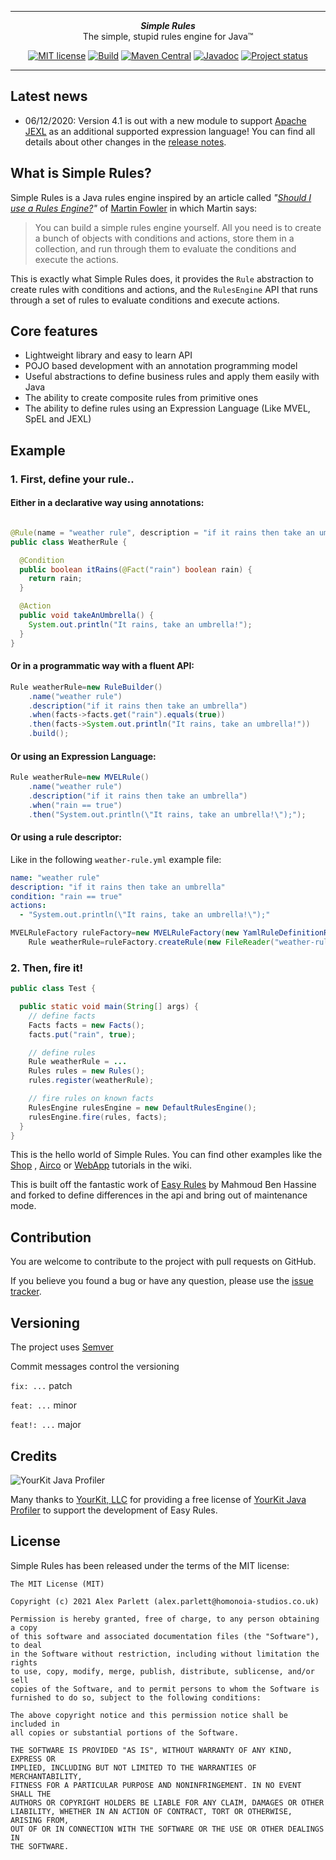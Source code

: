 ***

<div align="center">
    <b><em>Simple Rules</em></b><br>
    The simple, stupid rules engine for Java&trade;
</div>

<div align="center">

[![MIT license](http://img.shields.io/badge/license-MIT-brightgreen.svg?style=flat)](http://opensource.org/licenses/MIT)
[![Build](https://github.com/alexparlett/simple-rules/actions/workflows/build.yml/badge.svg)](https://github.com/alexparlett/simple-rules/actions/workflows/build.yml)
[![Maven Central](https://maven-badges.herokuapp.com/maven-central/org.homonoia/simple-rules-core/badge.svg?style=flat)](http://search.maven.org/#artifactdetails|org.homonoia|simple-rules-core|4.1.0|)
[![Javadoc](https://www.javadoc.io/badge/io.homonoia/simple-rules-core.svg)](http://www.javadoc.io/doc/io.homonoia/simple-rules-core)
[![Project status](https://img.shields.io/badge/Project%20status-Active-brightgreen)](https://img.shields.io/badge/Project%20status-Active-brightgreen)

</div>

***

## Latest news

* 06/12/2020: Version 4.1 is out with a new module to
  support [Apache JEXL](https://commons.apache.org/proper/commons-jexl/) as an additional supported
  expression language! You can find all details about other changes in
  the [release notes](https://github.com/alexparlett/simple-rules/releases).

## What is Simple Rules?

Simple Rules is a Java rules engine inspired by an article
called *"[Should I use a Rules Engine?](http://martinfowler.com/bliki/RulesEngine.html)"*
of [Martin Fowler](http://martinfowler.com/) in which Martin says:

> You can build a simple rules engine yourself. All you need is to create a bunch of objects with conditions and actions, store them in a collection, and run through them to evaluate the conditions and execute the actions.

This is exactly what Simple Rules does, it provides the `Rule` abstraction to create rules with
conditions and actions, and the `RulesEngine` API that runs through a set of rules to evaluate
conditions and execute actions.

## Core features

* Lightweight library and easy to learn API
* POJO based development with an annotation programming model
* Useful abstractions to define business rules and apply them easily with Java
* The ability to create composite rules from primitive ones
* The ability to define rules using an Expression Language (Like MVEL, SpEL and JEXL)

## Example

### 1. First, define your rule..

#### Either in a declarative way using annotations:

```java

@Rule(name = "weather rule", description = "if it rains then take an umbrella")
public class WeatherRule {

  @Condition
  public boolean itRains(@Fact("rain") boolean rain) {
    return rain;
  }

  @Action
  public void takeAnUmbrella() {
    System.out.println("It rains, take an umbrella!");
  }
}
```

#### Or in a programmatic way with a fluent API:

```java
Rule weatherRule=new RuleBuilder()
    .name("weather rule")
    .description("if it rains then take an umbrella")
    .when(facts->facts.get("rain").equals(true))
    .then(facts->System.out.println("It rains, take an umbrella!"))
    .build();
```

#### Or using an Expression Language:

```java
Rule weatherRule=new MVELRule()
    .name("weather rule")
    .description("if it rains then take an umbrella")
    .when("rain == true")
    .then("System.out.println(\"It rains, take an umbrella!\");");
```

#### Or using a rule descriptor:

Like in the following `weather-rule.yml` example file:

```yaml
name: "weather rule"
description: "if it rains then take an umbrella"
condition: "rain == true"
actions:
  - "System.out.println(\"It rains, take an umbrella!\");"
```

```java
MVELRuleFactory ruleFactory=new MVELRuleFactory(new YamlRuleDefinitionReader());
    Rule weatherRule=ruleFactory.createRule(new FileReader("weather-rule.yml"));
```

### 2. Then, fire it!

```java
public class Test {

  public static void main(String[] args) {
    // define facts
    Facts facts = new Facts();
    facts.put("rain", true);

    // define rules
    Rule weatherRule = ...
    Rules rules = new Rules();
    rules.register(weatherRule);

    // fire rules on known facts
    RulesEngine rulesEngine = new DefaultRulesEngine();
    rulesEngine.fire(rules, facts);
  }
}
```

This is the hello world of Simple Rules. You can find other examples like
the [Shop](https://github.com/alexparlett/simple-rules/wiki/shop)
, [Airco](https://github.com/alexparlett/simple-rules/wiki/air-conditioning)
or [WebApp](https://github.com/alexparlett/simple-rules/wiki/web-app) tutorials in the wiki.

This is built off the fantastic work of [Easy Rules](https://github.com/j-easy/easy-rules) by
Mahmoud Ben Hassine and forked to define differences in the api and bring out of maintenance mode.

## Contribution

You are welcome to contribute to the project with pull requests on GitHub.

If you believe you found a bug or have any question, please use
the [issue tracker](https://github.com/alexparlett/simple-rules/issues).

## Versioning

The project uses [Semver](https://github.com/jmongard/Git.SemVersioning.Gradle)

Commit messages control the versioning

```fix: ...``` patch

```feat: ...``` minor

```feat!: ...``` major 

## Credits

![YourKit Java Profiler](https://www.yourkit.com/images/yklogo.png)

Many thanks to [YourKit, LLC](https://www.yourkit.com/) for providing a free license
of [YourKit Java Profiler](https://www.yourkit.com/java/profiler/index.jsp) to support the
development of Easy Rules.

## License

Simple Rules has been released under the terms of the MIT license:

```
The MIT License (MIT)

Copyright (c) 2021 Alex Parlett (alex.parlett@homonoia-studios.co.uk)

Permission is hereby granted, free of charge, to any person obtaining a copy
of this software and associated documentation files (the "Software"), to deal
in the Software without restriction, including without limitation the rights
to use, copy, modify, merge, publish, distribute, sublicense, and/or sell
copies of the Software, and to permit persons to whom the Software is
furnished to do so, subject to the following conditions:

The above copyright notice and this permission notice shall be included in
all copies or substantial portions of the Software.

THE SOFTWARE IS PROVIDED "AS IS", WITHOUT WARRANTY OF ANY KIND, EXPRESS OR
IMPLIED, INCLUDING BUT NOT LIMITED TO THE WARRANTIES OF MERCHANTABILITY,
FITNESS FOR A PARTICULAR PURPOSE AND NONINFRINGEMENT. IN NO EVENT SHALL THE
AUTHORS OR COPYRIGHT HOLDERS BE LIABLE FOR ANY CLAIM, DAMAGES OR OTHER
LIABILITY, WHETHER IN AN ACTION OF CONTRACT, TORT OR OTHERWISE, ARISING FROM,
OUT OF OR IN CONNECTION WITH THE SOFTWARE OR THE USE OR OTHER DEALINGS IN
THE SOFTWARE.
```
